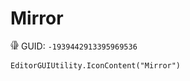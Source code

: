 # Mirror
![](/img/Mirror.png)
GUID: `-1939442913395969536`
```
EditorGUIUtility.IconContent("Mirror")
```
